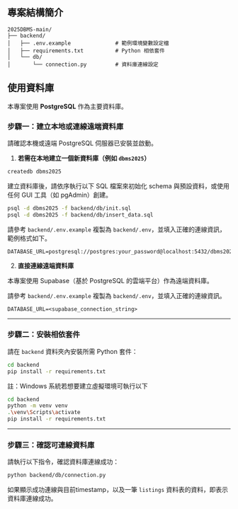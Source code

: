 ## 專案結構簡介

```
2025DBMS-main/
├── backend/
│   ├── .env.example              # 範例環境變數設定檔
│   ├── requirements.txt          # Python 相依套件
│   └── db/
│       └── connection.py         # 資料庫連線設定
```

## 使用資料庫

本專案使用 **PostgreSQL** 作為主要資料庫。

### 步驟一：建立本地或連線遠端資料庫

請確認本機或遠端 PostgreSQL 伺服器已安裝並啟動。

1. **若需在本地建立一個新資料庫（例如 `dbms2025`）**

```bash
createdb dbms2025
```

建立資料庫後，請依序執行以下 SQL 檔案來初始化 schema 與預設資料，或使用任何 GUI 工具（如 pgAdmin）創建。

```bash
psql -d dbms2025 -f backend/db/init.sql
psql -d dbms2025 -f backend/db/insert_data.sql
```

請參考 `backend/.env.example` 複製為 `backend/.env`，並填入正確的連線資訊，範例格式如下。

```
DATABASE_URL=postgresql://postgres:your_password@localhost:5432/dbms2025
```

2. **直接連線遠端資料庫**

本專案使用 Supabase（基於 PostgreSQL 的雲端平台）作為遠端資料庫。

請參考 `backend/.env.example` 複製為 `backend/.env`，並填入正確的連線資訊。

```
DATABASE_URL=<supabase_connection_string>
```

---

### 步驟二：安裝相依套件

請在 `backend` 資料夾內安裝所需 Python 套件：

```bash
cd backend
pip install -r requirements.txt
```

註：Windows 系統若想要建立虛擬環境可執行以下

```bash
cd backend
python -m venv venv
.\venv\Scripts\activate
pip install -r requirements.txt
```

---

### 步驟三：確認可連線資料庫

請執行以下指令，確認資料庫連線成功：

```bash
python backend/db/connection.py
```

如果顯示成功連線與目前timestamp，以及一筆 `listings` 資料表的資料，即表示資料庫連線成功。
